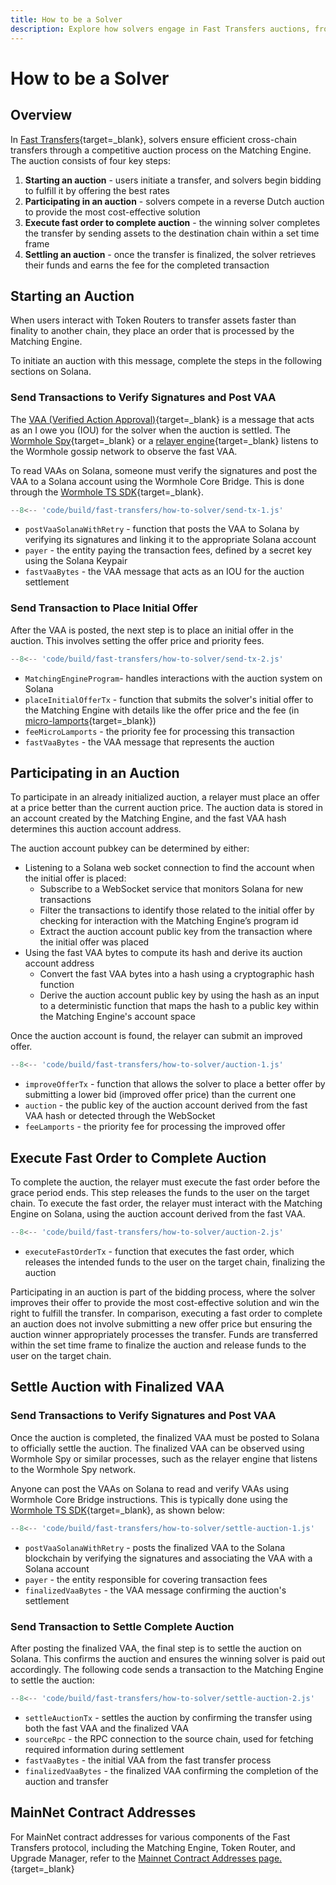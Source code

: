 ```yaml
---
title: How to be a Solver
description: Explore how solvers engage in Fast Transfers auctions, from initiating offers to settling, with steps and MainNet contract addresses.
---
```


# How to be a Solver

## Overview

In [Fast Transfers](/learn/messaging/fast-transfers/){target=\_blank}, solvers ensure efficient cross-chain transfers through a competitive auction process on the Matching Engine. The auction consists of four key steps: <!-- link to matching engine -->

1. **Starting an auction** - users initiate a transfer, and solvers begin bidding to fulfill it by offering the best rates
2. **Participating in an auction** - solvers compete in a reverse Dutch auction to provide the most cost-effective solution
3. **Execute fast order to complete auction** - the winning solver completes the transfer by sending assets to the destination chain within a set time frame
4. **Settling an auction** - once the transfer is finalized, the solver retrieves their funds and earns the fee for the completed transaction

## Starting an Auction
When users interact with Token Routers to transfer assets faster than finality to another chain, they place an order that is processed by the Matching Engine. <!-- link to token routers -->

To initiate an auction with this message, complete the steps in the following sections on Solana.

### Send Transactions to Verify Signatures and Post VAA

The [VAA (Verified Action Approval)](/learn/infrastructure/vaas/){target=\_blank} is a message that acts as an I owe you (IOU) for the solver when the auction is settled. The [Wormhole Spy](/learn/infrastructure/spy/){target=\_blank} or a [relayer engine](https://github.com/wormhole-foundation/relayer-engine){target=\_blank} listens to the Wormhole gossip network to observe the fast VAA. 

To read VAAs on Solana, someone must verify the signatures and post the VAA to a Solana account using the Wormhole Core Bridge. This is done through the [Wormhole TS SDK](https://github.com/wormhole-foundation/wormhole-sdk-ts){target=\_blank}.

```js
--8<-- 'code/build/fast-transfers/how-to-solver/send-tx-1.js'
```

- `postVaaSolanaWithRetry` - function that posts the VAA to Solana by verifying its signatures and linking it to the appropriate Solana account
- `payer` - the entity paying the transaction fees, defined by a secret key using the Solana Keypair
- `fastVaaBytes` - the VAA message that acts as an IOU for the auction settlement

### Send Transaction to Place Initial Offer

After the VAA is posted, the next step is to place an initial offer in the auction. This involves setting the offer price and priority fees.
<!-- 
this code will for sure fail because there is a bunch of variables that are not being initialized properly like ":Keypair", "MatchingEngineProgram"

Unclear what we should do here
-->

```js
--8<-- 'code/build/fast-transfers/how-to-solver/send-tx-2.js'
```

- `MatchingEngineProgram`- handles interactions with the auction system on Solana
- `placeInitialOfferTx` - function that submits the solver's initial offer to the Matching Engine with details like the offer price and the fee (in [micro-lamports](https://solana.com/docs/terminology#lamport){target=\_blank})
- `feeMicroLamports` - the priority fee for processing this transaction
- `fastVaaBytes` - the VAA message that represents the auction

## Participating in an Auction

To participate in an already initialized auction, a relayer must place an offer at a price better than the current auction price. The auction data is stored in an account created by the Matching Engine, and the fast VAA hash determines this auction account address.  

The auction account pubkey can be determined by either:

- Listening to a Solana web socket connection to find the account when the initial offer is placed:
    - Subscribe to a WebSocket service that monitors Solana for new transactions
    - Filter the transactions to identify those related to the initial offer by checking for interaction with the Matching Engine’s program id 
    - Extract the auction account public key from the transaction where the initial offer was placed
- Using the fast VAA bytes to compute its hash and derive its auction account address
    - Convert the fast VAA bytes into a hash using a cryptographic hash function <!-- hashing function ?? Keccak256 ??  -->
    - Derive the auction account public key by using the hash as an input to a deterministic function that maps the hash to a public key within the Matching Engine's account space

Once the auction account is found, the relayer can submit an improved offer.
<!-- 
this code will for sure fail because there is a bunch of variables that are not being initialized properly like ":Keypair", "MatchingEngineProgram"

Unclear what we should do here
-->

```js
--8<-- 'code/build/fast-transfers/how-to-solver/auction-1.js'
```

- `improveOfferTx` - function  that allows the solver to place a better offer by submitting a lower bid (improved offer price) than the current one
- `auction` - the public key of the auction account derived from the fast VAA hash or detected through the WebSocket
- `feeLamports` - the priority fee for processing the improved offer

## Execute Fast Order to Complete Auction

To complete the auction, the relayer must execute the fast order before the grace period ends. This step releases the funds to the user on the target chain. To execute the fast order, the relayer must interact with the Matching Engine on Solana, using the auction account derived from the fast VAA. 

```js
--8<-- 'code/build/fast-transfers/how-to-solver/auction-2.js'
```

- `executeFastOrderTx` - function that executes the fast order, which releases the intended funds to the user on the target chain, finalizing the auction

Participating in an auction is part of the bidding process, where the solver improves their offer to provide the most cost-effective solution and win the right to fulfill the transfer. In comparison, executing a fast order to complete an auction does not involve submitting a new offer price but ensuring the auction winner appropriately processes the transfer. Funds are transferred within the set time frame to finalize the auction and release funds to the user on the target chain. 

## Settle Auction with Finalized VAA

### Send Transactions to Verify Signatures and Post VAA

Once the auction is completed, the finalized VAA must be posted to Solana to officially settle the auction. The finalized VAA can be observed using Wormhole Spy or similar processes, such as the relayer engine that listens to the Wormhole Spy network.

Anyone can post the VAAs on Solana to read and verify VAAs using Wormhole Core Bridge instructions. This is typically done using the [Wormhole TS SDK](/build/applications/wormhole-sdk/){target=\_blank}, as shown below:

```js
--8<-- 'code/build/fast-transfers/how-to-solver/settle-auction-1.js'
```

- `postVaaSolanaWithRetry` - posts the finalized VAA to the Solana blockchain by verifying the signatures and associating the VAA with a Solana account
- `payer` - the entity responsible for covering transaction fees
- `finalizedVaaBytes` - the VAA message confirming the auction's settlement

### Send Transaction to Settle Complete Auction

After posting the finalized VAA, the final step is to settle the auction on Solana. This confirms the auction and ensures the winning solver is paid out accordingly. The following code sends a transaction to the Matching Engine to settle the auction:

```js
--8<-- 'code/build/fast-transfers/how-to-solver/settle-auction-2.js'
```

- `settleAuctionTx` - settles the auction by confirming the transfer using both the fast VAA and the finalized VAA
- `sourceRpc` - the RPC connection to the source chain, used for fetching required information during settlement
- `fastVaaBytes` - the initial VAA from the fast transfer process
- `finalizedVaaBytes` - the finalized VAA confirming the completion of the auction and transfer

## MainNet Contract Addresses 

For MainNet contract addresses for various components of the Fast Transfers protocol, including the Matching Engine, Token Router, and Upgrade Manager, refer to the [Mainnet Contract Addresses page.](/build/reference/ft-mainnet-addresses/){target=\_blank}